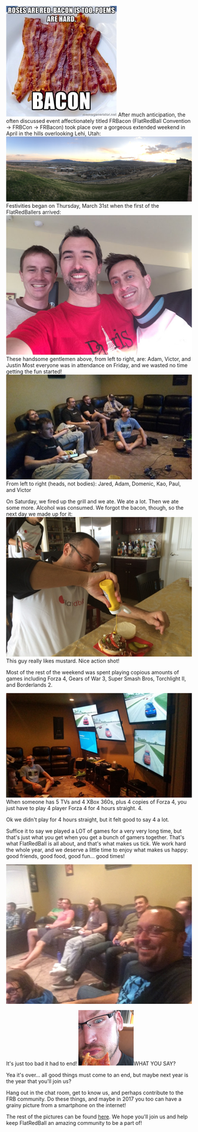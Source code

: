 ![bacon poem](/media/2016-04-5137923-300x300.jpg) After much anticipation, the often discussed event affectionately titled FRBacon (FlatRedBall Convention -\> FRBCon -\> FRBacon) took place over a gorgeous extended weekend in April in the hills overlooking Lehi, Utah: ![Utah Panoramic](/media/2016-04-IMG_2496.jpg) Festivities began on Thursday, March 31st when the first of the FlatRedBallers arrived: ![vicjustinadam](/media/2016-04-vicjustinadam.jpg) These handsome gentlemen above, from left to right, are: Adam, Victor, and Justin Most everyone was in attendance on Friday, and we wasted no time getting the fun started! ![Playing Forza 4](/media/2016-04-20160401_234544-1024x576.jpg) From left to right (heads, not bodies): Jared, Adam, Domenic, Kao, Paul, and Victor  

On Saturday, we fired up the grill and we ate. We ate a lot. Then we ate some more. Alcohol was consumed. We forgot the bacon, though, so the next day we made up for it: ![Domenic loves mustard](/media/2016-04-IMG_0325-1024x768.jpg) This guy really likes mustard. Nice action shot!

Most of the rest of the weekend was spent playing copious amounts of games including Forza 4, Gears of War 3, Super Smash Bros, Torchlight II, and Borderlands 2.

![Forza 4](/media/2016-04-20160401_234552-1024x576.jpg) When someone has 5 TVs and 4 XBox 360s, plus 4 copies of Forza 4, you just have to play 4 player Forza 4 for 4 hours straight. 4.

Ok we didn't play for 4 hours straight, but it felt good to say 4 a lot.

Suffice it to say we played a LOT of games for a very very long time, but that's just what you get when you get a bunch of gamers together. That's what FlatRedBall is all about, and that's what makes us tick. We work hard the whole year, and we deserve a little time to enjoy what makes us happy: good friends, good food, good fun... good times!

![Gaming selfie](/media/2016-04-IMG_5415-e1460000276403-1024x768.jpg)

It's just too bad it had to end! ![WHAT???](/media/2016-04-IMG_0323-150x150.jpg)WHAT YOU SAY?

Yea it's over... all good things must come to an end, but maybe next year is the year that you'll join us?

Hang out in the chat room, get to know us, and perhaps contribute to the FRB community. Do these things, and maybe in 2017 you too can have a grainy picture from a smartphone on the internet!

The rest of the pictures can be found [here](https://goo.gl/photos/mK9sWkBW2UucDguB7). We hope you'll join us and help keep FlatRedBall an amazing community to be a part of!
